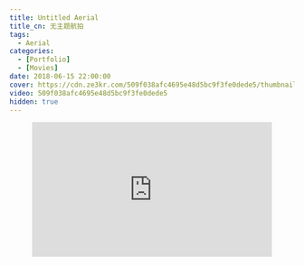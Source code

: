 ```yaml
---
title: Untitled Aerial
title_cn: 无主题航拍
tags:
  - Aerial
categories:
  - [Portfolio]
  - [Movies]
date: 2018-06-15 22:00:00
cover: https://cdn.ze3kr.com/509f038afc4695e48d5bc9f3fe0dede5/thumbnails/thumbnail.jpg?time=2m2s
video: 509f038afc4695e48d5bc9f3fe0dede5
hidden: true
---
```


<figure class="my-video">
  <div style="position: relative; padding-top: 56.25%;"><iframe src="https://cdn.ze3kr.com/iframe/509f038afc4695e48d5bc9f3fe0dede5?preload=metadata&poster=https%3A%2F%2Fcdn.ze3kr.com%2F509f038afc4695e48d5bc9f3fe0dede5%2Fthumbnails%2Fthumbnail.jpg%3Ftime%3D2m2s%26height%3D600" style="border: none; position: absolute; top: 0; left: 0; height: 100%; width: 100%;" allow="accelerometer; gyroscope; autoplay; encrypted-media; picture-in-picture;" allowfullscreen="true"></iframe></div>
</figure>
